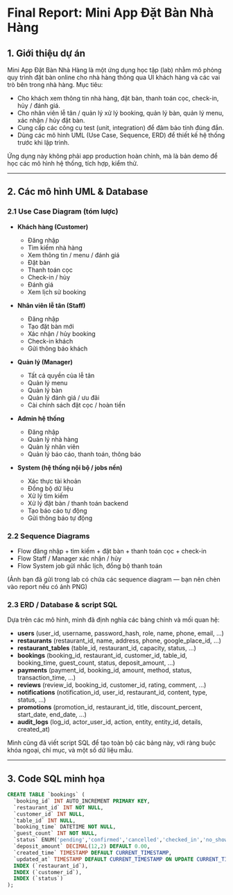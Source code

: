 # Final Report: Mini App Đặt Bàn Nhà Hàng

## 1. Giới thiệu dự án

Mini App Đặt Bàn Nhà Hàng là một ứng dụng học tập (lab) nhằm mô phỏng quy trình đặt bàn online cho nhà hàng thông qua UI khách hàng và các vai trò bên trong nhà hàng. Mục tiêu:

- Cho khách xem thông tin nhà hàng, đặt bàn, thanh toán cọc, check-in, hủy / đánh giá.  
- Cho nhân viên lễ tân / quản lý xử lý booking, quản lý bàn, quản lý menu, xác nhận / hủy đặt bàn.  
- Cung cấp các công cụ test (unit, integration) để đảm bảo tính đúng đắn.  
- Dùng các mô hình UML (Use Case, Sequence, ERD) để thiết kế hệ thống trước khi lập trình.

Ứng dụng này không phải app production hoàn chỉnh, mà là bản demo để học các mô hình hệ thống, tích hợp, kiểm thử.

---

## 2. Các mô hình UML & Database

### 2.1 Use Case Diagram (tóm lược)

- **Khách hàng (Customer)**  
  - Đăng nhập  
  - Tìm kiếm nhà hàng  
  - Xem thông tin / menu / đánh giá  
  - Đặt bàn  
  - Thanh toán cọc  
  - Check-in / hủy  
  - Đánh giá  
  - Xem lịch sử booking  

- **Nhân viên lễ tân (Staff)**  
  - Đăng nhập  
  - Tạo đặt bàn mới  
  - Xác nhận / hủy booking  
  - Check-in khách  
  - Gửi thông báo khách  

- **Quản lý (Manager)**  
  - Tất cả quyền của lễ tân  
  - Quản lý menu  
  - Quản lý bàn  
  - Quản lý đánh giá / ưu đãi  
  - Cài chính sách đặt cọc / hoàn tiền  

- **Admin hệ thống**  
  - Đăng nhập  
  - Quản lý nhà hàng  
  - Quản lý nhân viên  
  - Quản lý báo cáo, thanh toán, thông báo  

- **System (hệ thống nội bộ / jobs nền)**  
  - Xác thực tài khoản  
  - Đồng bộ dữ liệu  
  - Xử lý tìm kiếm  
  - Xử lý đặt bàn / thanh toán backend  
  - Tạo báo cáo tự động  
  - Gửi thông báo tự động  

### 2.2 Sequence Diagrams

- Flow đăng nhập + tìm kiếm + đặt bàn + thanh toán cọc + check-in  
- Flow Staff / Manager xác nhận / hủy  
- Flow System job gửi nhắc lịch, đồng bộ thanh toán  

(Ảnh bạn đã gửi trong lab có chứa các sequence diagram — bạn nên chèn vào report nếu có ảnh PNG)

### 2.3 ERD / Database & script SQL

Dựa trên các mô hình, mình đã định nghĩa các bảng chính và mối quan hệ:

- **users** (user_id, username, password_hash, role, name, phone, email, ...)  
- **restaurants** (restaurant_id, name, address, phone, google_place_id, ...)  
- **restaurant_tables** (table_id, restaurant_id, capacity, status, ...)  
- **bookings** (booking_id, restaurant_id, customer_id, table_id, booking_time, guest_count, status, deposit_amount, ...)  
- **payments** (payment_id, booking_id, amount, method, status, transaction_time, ...)  
- **reviews** (review_id, booking_id, customer_id, rating, comment, ...)  
- **notifications** (notification_id, user_id, restaurant_id, content, type, status, ...)  
- **promotions** (promotion_id, restaurant_id, title, discount_percent, start_date, end_date, ...)  
- **audit_logs** (log_id, actor_user_id, action, entity, entity_id, details, created_at)

Mình cũng đã viết script SQL để tạo toàn bộ các bảng này, với ràng buộc khóa ngoại, chỉ mục, và một số dữ liệu mẫu.

---

## 3. Code SQL minh họa

```sql
CREATE TABLE `bookings` (
  `booking_id` INT AUTO_INCREMENT PRIMARY KEY,
  `restaurant_id` INT NOT NULL,
  `customer_id` INT NULL,
  `table_id` INT NULL,
  `booking_time` DATETIME NOT NULL,
  `guest_count` INT NOT NULL,
  `status` ENUM('pending','confirmed','cancelled','checked_in','no_show') DEFAULT 'pending',
  `deposit_amount` DECIMAL(12,2) DEFAULT 0.00,
  `created_time` TIMESTAMP DEFAULT CURRENT_TIMESTAMP,
  `updated_at` TIMESTAMP DEFAULT CURRENT_TIMESTAMP ON UPDATE CURRENT_TIMESTAMP,
  INDEX (`restaurant_id`),
  INDEX (`customer_id`),
  INDEX (`status`)
);
